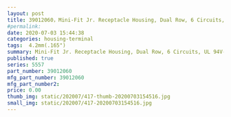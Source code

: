 ```yaml
---
layout: post
title: 39012060，Mini-Fit Jr. Receptacle Housing, Dual Row, 6 Circuits, UL 94V-2, Natural
#permalink: 
date: 2020-07-03 15:44:38
categories: housing-terminal
tags:  4.2mm(.165")
summary: Mini-Fit Jr. Receptacle Housing, Dual Row, 6 Circuits, UL 94V-2, Natural
published: true 
series: 5557
part_number: 39012060
mfg_part_number: 39012060
mfg_part_number2: 
price: 0.00
thumb_img: static/202007/417-thumb-20200703154516.jpg
small_img: static/202007/417-20200703154516.jpg
---
```



